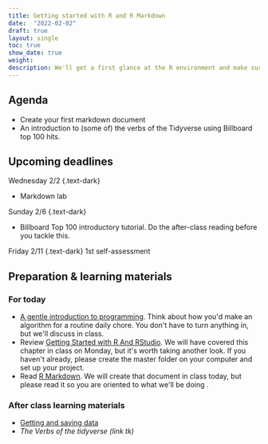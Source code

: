 ```yaml
---
title: Getting started with R and R Markdown
date:  "2022-02-02"
draft: true
layout: single
toc: true
show_date: true
weight: 
description: We'll get a first glance at the R environment and make sure you're ready to start using good data journalism habits. 
--- 
```




## Agenda

* Create your first markdown document
* An introduction to (some of) the verbs of the Tidyverse using Billboard top 100 hits.


## Upcoming deadlines

Wednesday 2/2
{.text-dark}
* Markdown lab

Sunday 2/6
{.text-dark}
* Billboard Top 100 introductory tutorial. Do the after-class reading before you tackle this. 

Friday 2/11
{.text-dark}
1st self-assessment


## Preparation & learning materials

### For today 

* [A gentle introduction to programming](https://cronkitedata.github.io/djtextbook/appendix-program.html). Think about how you'd make an algorithm for a routine daily chore. You don't have to turn anything in, but we'll discuss in class. 
* Review [Getting Started with R And RStudio](https://cronkitedata.github.io/djtextbook/r-start.html). We will have covered this chapter in class on Monday, but it's worth taking another look. If you haven't already, please create the master folder on your computer and set up your project. 
* Read [R Markdown](https://cronkitedata.github.io/djtextbook/r-markdown.html). We will create that document in class today, but please read it so you are oriented to what we'll be doing . 


### After class learning materials

- [Getting and saving data](https://cronkitedata.github.io/djtextbook/r-data-import.html) 
- *The Verbs of the tidyverse (link tk)*
